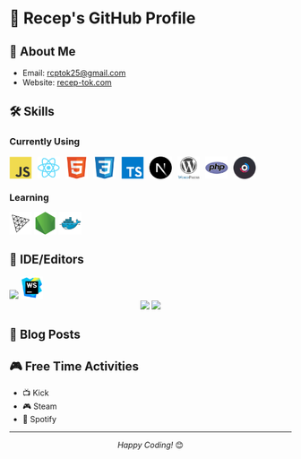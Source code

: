 # 👋 Recep's GitHub Profile

## 📝 About Me
- Email: rcptok25@gmail.com
- Website: [recep-tok.com](http://recep-tok.com/)

## 🛠️ Skills

### Currently Using
<div align="left" style="display: flex; gap: 10px;">
  <img src="https://raw.githubusercontent.com/devicons/devicon/master/icons/javascript/javascript-original.svg" alt="javascript" width="40" height="40"/>
  <img src="https://raw.githubusercontent.com/devicons/devicon/master/icons/react/react-original.svg" alt="react" width="40" height="40"/>
  <img src="https://raw.githubusercontent.com/devicons/devicon/master/icons/html5/html5-original.svg" alt="html5" width="40" height="40"/>
  <img src="https://raw.githubusercontent.com/devicons/devicon/master/icons/css3/css3-original.svg" alt="css3" width="40" height="40"/>
  <img src="https://raw.githubusercontent.com/devicons/devicon/master/icons/typescript/typescript-original.svg" alt="typescript" width="40" height="40"/>
  <img src="https://raw.githubusercontent.com/devicons/devicon/master/icons/nextjs/nextjs-original.svg" alt="nextjs" width="40" height="40"/>
  <img src="https://raw.githubusercontent.com/devicons/devicon/master/icons/wordpress/wordpress-original.svg" alt="wordpress" width="40" height="40"/>
  <img src="https://raw.githubusercontent.com/devicons/devicon/master/icons/php/php-original.svg" alt="php" width="40" height="40"/>
<img src="./turbo_repo_icon.svg" alt="turborepo" width="40" height="40"/>
</div>

### Learning
<div align="left">
  <img src="https://raw.githubusercontent.com/devicons/devicon/master/icons/threejs/threejs-original.svg" alt="threejs" width="40" height="40"/>
  <img src="https://raw.githubusercontent.com/devicons/devicon/master/icons/nodejs/nodejs-original.svg" alt="nodejs" width="40" height="40"/>
  <img src="https://raw.githubusercontent.com/devicons/devicon/master/icons/docker/docker-original.svg" alt="docker" width="40" height="40"/>
</div>

## 🔧 IDE/Editors
<div align="left">
  <img height="180em" src="https://github-readme-stats.vercel.app/api?username=rcptok25&show_icons=true&theme=radical&include_all_commits=true&count_private=true"/>
  <img src="https://raw.githubusercontent.com/devicons/devicon/master/icons/webstorm/webstorm-original.svg" alt="webstorm" width="40" height="40"/>
</div>

<div align="center">
  <img height="180em" src="https://github-readme-stats.vercel.app/api?username=rcptok25&show_icons=true&theme=radical&include_all_commits=true&count_private=true"/>
  <img height="180em" src="https://github-readme-stats.vercel.app/api/top-langs/?username=rcptok25&layout=compact&langs_count=7&theme=radical"/> 
</div>

## 📝 Blog Posts
<!-- BLOG-POST-LIST:START -->
<!-- Your blog posts will appear here -->
<!-- BLOG-POST-LIST:END -->


## 🎮 Free Time Activities
- 📺 Kick
- 🎮 Steam
- 🎵 Spotify

---
<div align="center">
  <i>Happy Coding!</i> 😊
</div>
